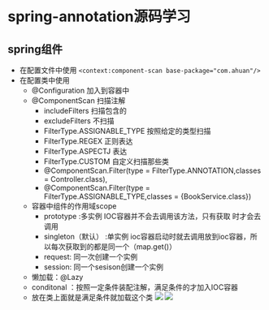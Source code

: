 # spring-annotation源码学习 #
## spring组件 ##
-  在配置文件中使用
   `<context:component-scan base-package="com.ahuan"/>`
- 在配置类中使用 
   - @Configuration 加入到容器中
   - @ComponentScan 扫描注解
      - includeFilters 扫描包含的
      - excludeFilters 不扫描
      - FilterType.ASSIGNABLE_TYPE 按照给定的类型扫描
      - FilterType.REGEX 正则表达
      - FilterType.ASPECTJ 表达
      - FilterType.CUSTOM 自定义扫描那些类
      -  @ComponentScan.Filter(type = FilterType.ANNOTATION,classes = Controller.class),
      -  @ComponentScan.Filter(type =      FilterType.ASSIGNABLE_TYPE,classes = {BookService.class})
   - 容器中组件的作用域scope 
      -  prototype :多实例 IOC容器并不会去调用该方法，只有获取	时才会去调用
     *  singleton（默认） :单实例 ioc容器启动时就去调用放到ioc容器，所以每次获取到的都是同一个（map.get()）
     *  request: 同一次创建一个实例
     *  session: 同一个sesison创建一个实例
   *  懒加载：@Lazy 
   *  conditonal ：按照一定条件装配注解，满足条件的才加入IOC容器
   *  放在类上面就是满足条件就加载这个类
   ![](https://i.imgur.com/C3gQY0c.png)
   ![](https://i.imgur.com/lWrbBZr.png)